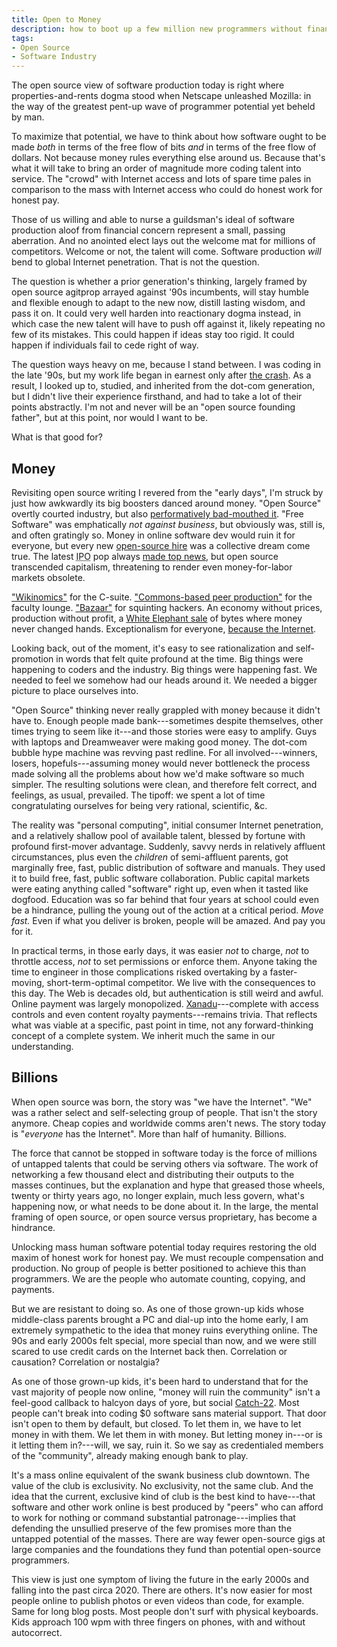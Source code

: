 ```yaml
---
title: Open to Money
description: how to boot up a few million new programmers without financializing the Hell out of everything
tags:
- Open Source
- Software Industry
---
```


The open source view of software production today is right where properties-and-rents dogma stood when Netscape unleashed Mozilla: in the way of the greatest pent-up wave of programmer potential yet beheld by man.

To maximize that potential, we have to think about how software ought to be made _both_ in terms of the free flow of bits _and_ in terms of the free flow of dollars.  Not because money rules everything else around us.  Because that's what it will take to bring an order of magnitude more coding talent into service.  The "crowd" with Internet access and lots of spare time pales in comparison to the mass with Internet access who could do honest work for honest pay.

Those of us willing and able to nurse a guildsman's ideal of software production aloof from financial concern represent a small, passing aberration.  And no anointed elect lays out the welcome mat for millions of competitors.  Welcome or not, the talent will come.  Software production _will_ bend to global Internet penetration.  That is not the question.

The question is whether a prior generation's thinking, largely framed by open source agitprop arrayed against '90s incumbents, will stay humble and flexible enough to adapt to the new now, distill lasting wisdom, and pass it on.  It could very well harden into reactionary dogma instead, in which case the new talent will have to push off against it, likely repeating no few of its mistakes.  This could happen if ideas stay too rigid.  It could happen if individuals fail to cede right of way.

The question ways heavy on me, because I stand between.  I was coding in the late '90s, but my work life began in earnest only after [the crash](https://en.wikipedia.org/wiki/2008_financial_crisis).  As a result, I looked up to, studied, and inherited from the dot-com generation, but I didn't live their experience firsthand, and had to take a lot of their points abstractly.  I'm not and never will be an "open source founding father", but at this point, nor would I want to be.

What is that good for?

## Money

Revisiting open source writing I revered from the "early days", I'm struck by just how awkwardly its big boosters danced around money.  "Open Source" overtly courted industry, but also [performatively bad-mouthed it](https://www.youtube.com/watch?v=69ZyX5sN2NA).  "Free Software" was emphatically _not against business_, but obviously was, still is, and often gratingly so.  Money in online software dev would ruin it for everyone, but every new [open-source hire](https://www.drdobbs.com/a-conversation-with-larry-wall/184410483) was a collective dream come true.  The latest <abbr title="initial public offering">IPO</abbr> pop always [made top news](https://www.thestreet.com/investing/va-linux-smashes-ipo-record-soaring-almost-700-836955), but open source transcended capitalism, threatening to render even money-for-labor markets obsolete.

["Wikinomics"](https://en.wikipedia.org/wiki/Wikinomics) for the C-suite.  ["Commons-based peer production"](https://en.wikipedia.org/wiki/The_Wealth_of_Networks) for the faculty lounge.  ["Bazaar"](https://en.wikipedia.org/wiki/The_Cathedral_and_the_Bazaar) for squinting hackers.  An economy without prices, production without profit, a [White Elephant sale](https://en.wikipedia.org/wiki/White_elephant) of bytes where money never changed hands.  Exceptionalism for everyone, [because the Internet](https://en.wikipedia.org/wiki/A_Declaration_of_the_Independence_of_Cyberspace).

Looking back, out of the moment, it's easy to see rationalization and self-promotion in words that felt quite profound at the time.   Big things were happening to coders and the industry.  Big things were happening fast.  We needed to feel we somehow had our heads around it.  We needed a bigger picture to place ourselves into.

"Open Source" thinking never really grappled with money because it didn't have to.  Enough people made bank---sometimes despite themselves, other times trying to seem like it---and those stories were easy to amplify.  Guys with laptops and Dreamweaver were making good money. The dot-com bubble hype machine was revving past redline.  For all involved---winners, losers, hopefuls---assuming money would never bottleneck the process made solving all the problems about how we'd make software so much simpler.  The resulting solutions were clean, and therefore felt correct, and feelings, as usual, prevailed.  The tipoff: we spent a lot of time congratulating ourselves for being very rational, scientific, &c.

The reality was "personal computing", initial consumer Internet penetration, and a relatively shallow pool of available talent, blessed by fortune with profound first-mover advantage.  Suddenly, savvy nerds in relatively affluent circumstances, plus even the _children_ of semi-affluent parents, got marginally free, fast, public distribution of software and manuals.  They used it to build free, fast, public software collaboration.  Public capital markets were eating anything called "software" right up, even when it tasted like dogfood.  Education was so far behind that four years at school could even be a hindrance, pulling the young out of the action at a critical period.  _Move fast._  Even if what you deliver is broken, people will be amazed.  And pay you for it.

In practical terms, in those early days, it was easier _not_ to charge, _not_ to throttle access, _not_ to set permissions or enforce them.  Anyone taking the time to engineer in those complications risked overtaking by a faster-moving, short-term-optimal competitor.  We live with the consequences to this day.  The Web is decades old, but authentication is still weird and awful.  Online payment was largely monopolized.  [Xanadu](https://en.wikipedia.org/wiki/Project_Xanadu)---complete with access controls and even content royalty payments---remains trivia.  That reflects what was viable at a specific, past point in time, not any forward-thinking concept of a complete system.  We inherit much the same in our understanding.

## Billions

When open source was born, the story was "we have the Internet".  "We" was a rather select and self-selecting group of people.  That isn't the story anymore.  Cheap copies and worldwide comms aren't news.  The story today is "_everyone_ has the Internet".  More than half of humanity.  Billions.

The force that cannot be stopped in software today is the force of millions of untapped talents that could be serving others via software.  The work of networking a few thousand elect and distributing their outputs to the masses continues, but the explanation and hype that greased those wheels, twenty or thirty years ago, no longer explain, much less govern, what's happening now, or what needs to be done about it.  In the large, the mental framing of open source, or open source versus proprietary, has become a hindrance.

Unlocking mass human software potential today requires restoring the old maxim of honest work for honest pay.  We must recouple compensation and production.  No group of people is better positioned to achieve this than programmers.  We are the people who automate counting, copying, and payments.

But we are resistant to doing so.  As one of those grown-up kids whose middle-class parents brought a PC and dial-up into the home early, I am extremely sympathetic to the idea that money ruins everything online.  The 90s and early 2000s felt special, more special than now, and we were still scared to use credit cards on the Internet back then.  Correlation or causation?  Correlation or nostalgia?

As one of those grown-up kids, it's been hard to understand that for the vast majority of people now online, "money will ruin the community" isn't a feel-good callback to halcyon days of yore, but social [Catch-22](https://en.wikipedia.org/wiki/Catch-22).  Most people can't break into coding $0 software sans material support.  That door isn't open to them by default, but closed.  To let them in, we have to let money in with them.  We let them in with money.  But letting money in---or is it letting them in?---will, we say, ruin it.  So we say as credentialed members of the "community", already making enough bank to play.

It's a mass online equivalent of the swank business club downtown.  The value of the club is exclusivity.  No exclusivity, not the same club.  And the idea that the current, exclusive kind of club is the best kind to have---that software and other work online is best produced by "peers" who can afford to work for nothing or command substantial patronage---implies that defending the unsullied preserve of the few promises more than the untapped potential of the masses.  There are way fewer open-source gigs at large companies and the foundations they fund than potential open-source programmers.

This view is just one symptom of living the future in the early 2000s and falling into the past circa 2020.  There are others.  It's now easier for most people online to publish photos or even videos than code, for example.  Same for long blog posts.  Most people don't surf with physical keyboards.  Kids approach 100 wpm with three fingers on phones, with and without autocorrect.

<!-- Broad acceptance of permissive licensing made scale differences irrelevant.  Big companies could give and take from sole hackers.  The same hasn't happened for paid transactions. -->

<!-- return to old "honest pay for honest work" versus financialization, which introduces money with or (usually) without anything useful being done -->

<!-- No slippery slope to the extreme, be it proprietary licensing of financialization -->

<!-- not restricting the new online elite v. empowering the online masses (who are growing) -->

<!-- fundamentals now: mass Internet penetration -->

<!-- fundamentals then: massive drop in price of digital communication and distribution -->

<!-- Open source could leave money out as solved because first-mover advantage blessed everyone. -->

<!-- Gates' letter to hobbyists: different POV, different circumstances now -->

<!-- open source "theory" a rationalization and coping strategy for rapid change -->

<!-- Lesson: Extreme positions have side effects. -->

<!-- Lesson: Don't undervalue intrinsic motivation. -->

<!-- Lesson: A big enough crowd has one or two anoraks. -->

<!-- Lesson: Activists win by outcompeting their opponents. -->

<!-- Lesson: You can't fight the money forever. -->

<!-- Lesson: Don't surrender to the money. -->

<!-- Lesson: Beware of lotteries. -->

<!-- Lesson: Don't confuse theory and fundamentals. -->

<!-- Lesson: Look out when thinks get cheap fast. -->

<!-- Lesson: Beware exceptionalism. Study the rules. -->
